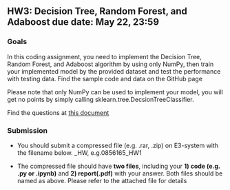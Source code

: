 ## HW3: Decision Tree, Random Forest, and Adaboost due date: May 22, 23:59

### Goals

In this coding assignment, you need to implement the Decision Tree, Random Forest, and Adaboost algorithm by using only NumPy, then train your implemented model by the provided dataset and test the performance with testing data. Find the sample code and data on the GitHub page

Please note that only NumPy can be used to implement your model, you will get no points by simply calling sklearn.tree.DecsionTreeClassifier. 

Find the questions at [this document](https://docs.google.com/document/d/1sB43KuZRBMFOPuuzZ5zP-UypNspRhFeCsEggPlMUXrg/edit?usp=sharing)

### Submission
- You should submit a compressed file (e.g. .rar, .zip) on E3-system with the filename below.
<STUDENT-ID>_HW<NUMBER>, e.g.0856165_HW1

- The compressed file should have **two files**, including your **1) code (e.g. .py or .ipynb)** and **2) report(.pdf)** with your answer. Both files should be named as above. Please refer to the attached file for details



